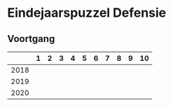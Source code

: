 # Eindejaarspuzzel Defensie

## Voortgang

|      | 1 | 2 | 3 | 4 | 5 | 6 | 7 | 8 | 9 | 10 |
|------|---|---|---|---|---|---|---|---|---|----|
| 2018 |   |   |   |   |   |   |   |   |   |    |
| 2019 |   |   |   |   |   |   |   |   |   |    |
| 2020 |   |   |   |   |   |   |   |   |   |    |